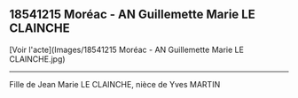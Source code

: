 ## 18541215 Moréac - AN Guillemette Marie LE CLAINCHE

[Voir l'acte](Images/18541215 Moréac - AN Guillemette Marie LE CLAINCHE.jpg)



***
Fille de Jean Marie LE CLAINCHE, nièce de Yves MARTIN
